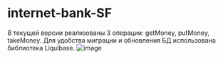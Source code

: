 # internet-bank-SF
В текущей версии реализованы 3 операции: getMoney, putMoneу, takeMoney.
Для удобства миграции и обновления БД использована библиотека Liquibase.
![image](https://user-images.githubusercontent.com/91820480/221940286-bf4fb526-88b5-405c-b1d3-cd484345631e.png)
